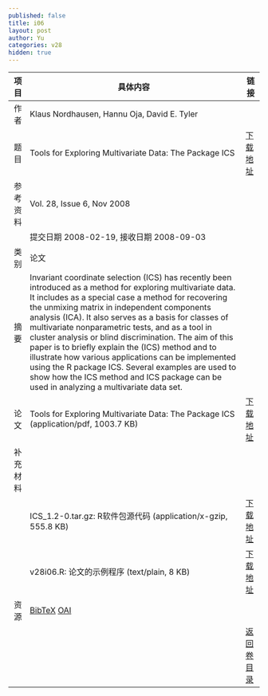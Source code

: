 ```yaml
---
published: false
title: i06
layout: post
author: Yu
categories: v28
hidden: true
---
```


| 项目 | 具体内容 | 链接 |
|---:|---|---|
| 作者 | Klaus Nordhausen, Hannu Oja, David E. Tyler| |
| 题目 |Tools for Exploring Multivariate Data: The Package ICS | [下载地址](http://www.jstatsoft.org/v28/i06/paper) |
| 参考资料 |Vol. 28, Issue 6, Nov 2008 | |
| | 提交日期 2008-02-19, 接收日期 2008-09-03| | 
| 类别 | 论文| |
| 摘要 | Invariant coordinate selection (ICS) has recently been introduced as a method for exploring multivariate data. It includes as a special case a method for recovering the unmixing matrix in independent components analysis (ICA). It also serves as a basis for classes of multivariate nonparametric tests, and as a tool in cluster analysis  or blind discrimination. The aim of this paper is to briefly explain the (ICS) method and to illustrate how various applications can be implemented using the R package ICS. Several examples are used to show how the ICS method and ICS package can be used in analyzing a multivariate data set.| |
| 论文 | Tools for Exploring Multivariate Data: The Package ICS  (application/pdf, 1003.7 KB)| [下载地址](http://www.jstatsoft.org/v28/i06/paper) |
| 补充材料 | | |
| |ICS_1.2-0.tar.gz: R软件包源代码  (application/x-gzip, 555.8 KB)|  [下载地址](http://www.jstatsoft.org/v28/i06/supp/1) |
| |v28i06.R: 论文的示例程序  (text/plain, 8 KB)|  [下载地址](http://www.jstatsoft.org/v28/i06/supp/2) |
| 资源 | [BibTeX](http://www.jstatsoft.org/v28/i06/bibtex) [OAI](http://www.jstatsoft.org/oai?verb=GetRecord&identifier=oai.jstatsoft/v28/i06&prefix=oai_dc)| |
| |  | [返回卷目录]({{site.baseurl}}/volume/v28.html) |